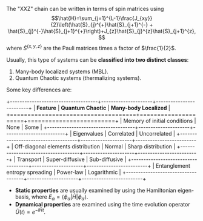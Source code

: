 The "XXZ" chain can be written in terms of spin matrices using
$$\hat{H}=\sum_{j=1}^{L-1}\frac{J_{xy}}{2}\left(\hat{S}_{j}^{+}\hat{S}_{j+1}^{-} + \hat{S}_{j}^{-}\hat{S}_{j+1}^{+}\right)+J_{z}\hat{S}_{j}^{z}\hat{S}_{j+1}^{z},$$
where $\hat{S}^{\{x,y,z\}}$ are the Pauli matrices times a factor of $\frac{1}{2}$.

Usually, this type of systems can be **classified into two distinct classes**:

1. Many-body localized systems (MBL).
2. Quantum Chaotic systems (thermalizing systems).

Some key differences are:

+------------------------------------+---------------------+-------------------------+
| **Feature**                        | **Quantum Chaotic** | **Many-body Localized** |
+====================================+=====================+=========================+
| Memory of initial conditions       | None                | Some                    |
+------------------------------------+---------------------+-------------------------+
| Eigenvalues                        | Correlated          | Uncorrelated            |
+------------------------------------+---------------------+-------------------------+
| Off-diagonal elements distribution | Normal              | Sharp distribution      |
+------------------------------------+---------------------+-------------------------+
| Transport                          | Super-diffusive     | Sub-diffusive           |
+------------------------------------+---------------------+-------------------------+
| Entanglement entropy spreading     | Power-law           | Logarithmic             |
+------------------------------------+---------------------+-------------------------+

* **Static properties** are usually examined by using the Hamiltonian eigen-basis, where $E_\alpha = \left\langle {\phi_\alpha}\right .\left|{\hat{H}}\right|\left .{\phi_\alpha}\right \rangle$.
* **Dynamical properties** are examined using the time evolution operator $\hat{U}(t)=e^{-i\hat{H}t}$.